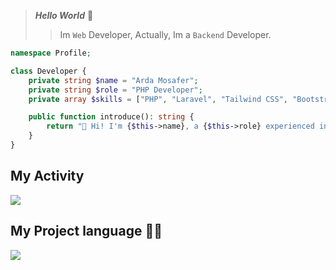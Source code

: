 > ***Hello World*** 👋
>> Im `Web` Developer, Actually, Im a `Backend` Developer.

```PHP
namespace Profile;

class Developer {
    private string $name = "Arda Mosafer";
    private string $role = "PHP Developer";
    private array $skills = ["PHP", "Laravel", "Tailwind CSS", "Bootstrap"];

    public function introduce(): string {
        return "👋 Hi! I'm {$this->name}, a {$this->role} experienced in " . implode(", ", $this->skills) . " 🚀";
    }
}

```

## My Activity
<img src="https://github-readme-stats.vercel.app/api?username=arda-mosafer&show_icons=true&theme=radical" />

## My Project language 👨‍💻
<img src="https://github-readme-stats.vercel.app/api/top-langs/?username=arda-mosafer&hide_progress=true" />
